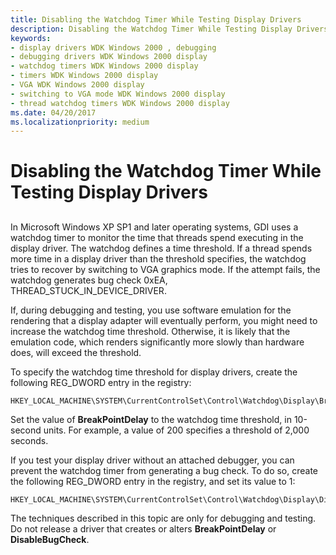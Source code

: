 ```yaml
---
title: Disabling the Watchdog Timer While Testing Display Drivers
description: Disabling the Watchdog Timer While Testing Display Drivers
keywords:
- display drivers WDK Windows 2000 , debugging
- debugging drivers WDK Windows 2000 display
- watchdog timers WDK Windows 2000 display
- timers WDK Windows 2000 display
- VGA WDK Windows 2000 display
- switching to VGA mode WDK Windows 2000 display
- thread watchdog timers WDK Windows 2000 display
ms.date: 04/20/2017
ms.localizationpriority: medium
---
```


# Disabling the Watchdog Timer While Testing Display Drivers


## <span id="ddk_disabling_the_watchdog_timer_while_testing_display_drivers_gg"></span><span id="DDK_DISABLING_THE_WATCHDOG_TIMER_WHILE_TESTING_DISPLAY_DRIVERS_GG"></span>


In Microsoft Windows XP SP1 and later operating systems, GDI uses a watchdog timer to monitor the time that threads spend executing in the display driver. The watchdog defines a time threshold. If a thread spends more time in a display driver than the threshold specifies, the watchdog tries to recover by switching to VGA graphics mode. If the attempt fails, the watchdog generates bug check 0xEA, THREAD\_STUCK\_IN\_DEVICE\_DRIVER.

If, during debugging and testing, you use software emulation for the rendering that a display adapter will eventually perform, you might need to increase the watchdog time threshold. Otherwise, it is likely that the emulation code, which renders significantly more slowly than hardware does, will exceed the threshold.

To specify the watchdog time threshold for display drivers, create the following REG\_DWORD entry in the registry:

```registry
HKEY_LOCAL_MACHINE\SYSTEM\CurrentControlSet\Control\Watchdog\Display\BreakPointDelay
```

Set the value of **BreakPointDelay** to the watchdog time threshold, in 10-second units. For example, a value of 200 specifies a threshold of 2,000 seconds.

If you test your display driver without an attached debugger, you can prevent the watchdog timer from generating a bug check. To do so, create the following REG\_DWORD entry in the registry, and set its value to 1:

```registry
HKEY_LOCAL_MACHINE\SYSTEM\CurrentControlSet\Control\Watchdog\Display\DisableBugCheck
```

The techniques described in this topic are only for debugging and testing. Do not release a driver that creates or alters **BreakPointDelay** or **DisableBugCheck**.

 

 





